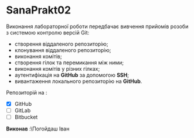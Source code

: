 # SanaPrakt02
Виконання лабораторної роботи передбачає вивчення прийомів розоби з системою контролю версій Git:
- створення віддаленого репозиторію;
- клонування віддаленого репозиторію;
- виконання комітів;
- створення гілок та перемикання між ними;
- виконання комітів у різних гілках;
- аутентифікація на **GitHub** за допомогою **SSH**;
- вивантаження локального репозиторію на **GitHub**.

Репозиторій на :

- [x] GitHub
- [ ] GitLab
- [ ] Bitbucket

**Виконав** :\Погойдаш Іван